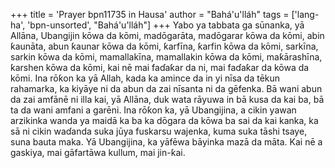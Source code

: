 +++
title = 'Prayer bpn11735 in Hausa'
author = "Bahá'u'lláh"
tags = ['lang-ha', 'bpn-unsorted', "Bahá'u'lláh"]
+++
Yabo ya tabbata ga sūnanka, yā Allāna, Ubangijin kōwa da kōmi, madōgarāta, madōgarar kōwa da kōmi, abin ƙaunāta, abun ƙaunar kōwa da kōmi, ƙarfīna, ƙarfin kōwa da kōmi, sarkīna, sarkin kōwa da kōmi, mamallakīna, mamallakin kōwa da kōmi, maƙārashīna, ƙarshen kōwa da kōmi, kai nē mai faɗaƙar da ni, mai faɗaƙar da kōwa da kōmi. Ina rōƙon ka yā Allah, kada ka amince da in yi nīsa da tēkun rahamarka, ka kiyāye ni da abun da zai nīsanta ni da gēfenka.
Bā wani abun da zai amfānē ni illa kai, yā Allāna, duk wata rāyuwa in bā kusa da kai ba, bā ta da wani amfani a garēni. Ina rōƙon ka, yā Ubangijina, a cikin yawan arzikinka wanda ya maidā ka ba ka dōgara da kōwa ba sai da kai kanka, ka sā ni cikin waɗanda suka jūya fuskarsu wajenka, kuma suka tāshi tsaye, suna bauta maka. 
Yā Ubangijina, ka yāfēwa bāyinka mazā da māta. Kai nē a gaskiya, mai gāfartāwa kullum, mai jin-ƙai.
